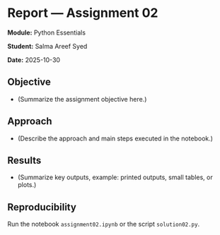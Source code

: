 # Report — Assignment 02

**Module:** Python Essentials

**Student:** Salma Areef Syed

**Date:** 2025-10-30

## Objective

- (Summarize the assignment objective here.)

## Approach

- (Describe the approach and main steps executed in the notebook.)

## Results

- (Summarize key outputs, example: printed outputs, small tables, or plots.)

## Reproducibility

Run the notebook `assignment02.ipynb` or the script `solution02.py`.

